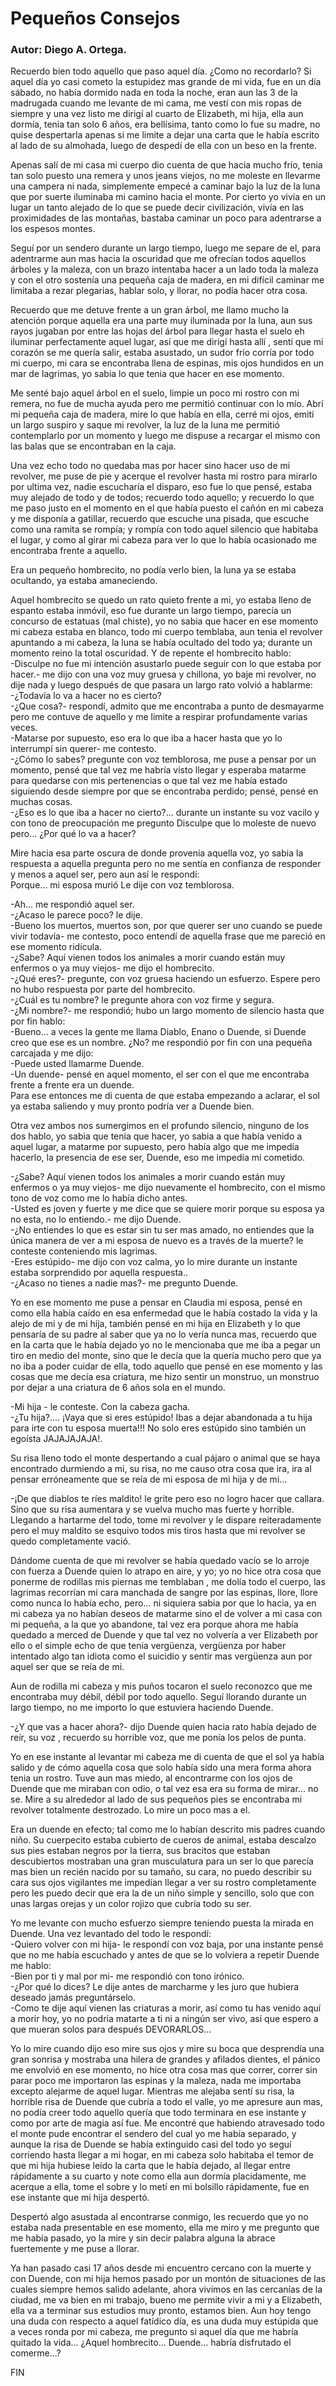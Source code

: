 # Pequeños Consejos

### Autor: Diego A. Ortega.
   
   Recuerdo bien todo aquello que paso aquel día. ¿Como no recordarlo? Si
   aquel día yo casi cometo la estupidez mas grande de mi vida, fue en un
   día sábado, no había dormido nada en toda la noche, eran aun las 3 de
   la madrugada cuando me levante de mi cama, me vestí con mis ropas de
   siempre y una vez listo me dirigí al cuarto de Elizabeth, mi hija, ella
   aun dormía, tenia tan solo 6 años, era bellísima, tanto como lo fue su
   madre, no quise despertarla apenas si me limite a dejar una carta que
   le había escrito al lado de su almohada, luego de despedí de ella con
   un beso en la frente.
   
   Apenas salí de mi casa mi cuerpo dio cuenta de que hacia mucho frío,
   tenia tan solo puesto una remera y unos jeans viejos, no me moleste en
   llevarme una campera ni nada, simplemente empecé a caminar bajo la luz
   de la luna que por suerte iluminaba mi camino hacia el monte. Por
   cierto yo vivía en un lugar un tanto alejado de lo que se puede decir
   civilización, vivía en las proximidades de las montañas, bastaba
   caminar un poco para adentrarse a los espesos montes.
   
   Seguí por un sendero durante un largo tiempo, luego me separe de el,
   para adentrarme aun mas hacia la oscuridad que me ofrecían todos
   aquellos árboles y la maleza, con un brazo intentaba hacer a un lado
   toda la maleza y con el otro sostenía una pequeña caja de madera, en mi
   difícil caminar me limitaba a rezar plegarias, hablar solo, y llorar,
   no podía hacer otra cosa.
   
   Recuerdo que me detuve frente a un gran árbol, me llamo mucho la
   atención porque aquella era una parte muy iluminada por la luna, aun
   sus rayos jugaban por entre las hojas del árbol para llegar hasta el
   suelo eh iluminar perfectamente aquel lugar, así que me dirigí hasta
   allí , sentí que mi corazón se me quería salir, estaba asustado, un
   sudor frío corría por todo mi cuerpo, mi cara se encontraba llena de
   espinas, mis ojos hundidos en un mar de lagrimas, yo sabia lo que tenia
   que hacer en ese momento.
   
   Me senté bajo aquel árbol en el suelo, limpie un poco mi rostro con mi
   remera, no fue de mucha ayuda pero me permitió continuar con lo mío.
   Abrí mi pequeña caja de madera, mire lo que había en ella, cerré mi
   ojos, emití un largo suspiro y saque mi revolver, la luz de la luna me
   permitió contemplarlo por un momento y luego me dispuse a recargar el
   mismo con las balas que se encontraban en la caja.
   
   Una vez echo todo no quedaba mas por hacer sino hacer uso de mi
   revolver, me puse de pie y acerque el revolver hasta mi rostro para
   mirarlo por ultima vez, nadie escucharía el disparo, eso fue lo que
   pensé, estaba muy alejado de todo y de todos; recuerdo todo aquello; y
   recuerdo lo que me paso justo en el momento en el que había puesto el
   cañón en mi cabeza y me disponía a gatillar, recuerdo que escuche una
   pisada, que escuche como una ramita se rompía; y rompía con todo aquel
   silencio que habitaba el lugar, y como al girar mi cabeza para ver lo
   que lo había ocasionado me encontraba frente a aquello.
   
   Era un pequeño hombrecito, no podía verlo bien, la luna ya se estaba
   ocultando, ya estaba amaneciendo.
   
   Aquel hombrecito se quedo un rato quieto frente a mi, yo estaba lleno
   de espanto estaba inmóvil, eso fue durante un largo tiempo, parecía un
   concurso de estatuas (mal chiste), yo no sabia que hacer en ese momento
   mi cabeza estaba en blanco, todo mi cuerpo temblaba, aun tenia el
   revolver apuntando a mi cabeza, la luna se había ocultado del todo ya;
   durante un momento reino la total oscuridad. Y de repente el hombrecito
   hablo:   
   -Disculpe no fue mi intención asustarlo puede seguir con lo que estaba
   por hacer.- me dijo con una voz muy gruesa y chillona, yo baje mi
   revolver, no dije nada y luego después de que pasara un largo rato
   volvió a hablarme:  
   -¿Todavía lo va a hacer no es cierto?  
   -¿Que cosa?- respondí, admito que me encontraba a punto de desmayarme
   pero me contuve de aquello y me limite a respirar profundamente varias
   veces.  
   -Matarse por supuesto, eso era lo que iba a hacer hasta que yo lo
   interrumpí sin querer- me contesto.  
   -¿Cómo lo sabes? pregunte con voz temblorosa, me puse a pensar por un
   momento, pensé que tal vez me habría visto llegar y esperaba matarme
   para quedarse con mis pertenencias o que tal vez me había estado
   siguiendo desde siempre por que se encontraba perdido; pensé, pensé en
   muchas cosas.  
   -¿Eso es lo que iba a hacer no cierto?... durante un instante su voz
   vacilo y con tono de preocupación me pregunto Disculpe que lo moleste
   de nuevo pero... ¿Por qué lo va a hacer?
   
   Mire hacia esa parte oscura de donde provenía aquella voz, yo sabia la
   respuesta a aquella pregunta pero no me sentía en confianza de
   responder y menos a aquel ser, pero aun así le respondí:  
   Porque... mi esposa murió Le dije con voz temblorosa.
   
   -Ah... me respondió aquel ser.  
   -¿Acaso le parece poco? le dije.  
   -Bueno los muertos, muertos son, por que querer ser uno cuando se
   puede vivir todavía- me contesto, poco entendí de aquella frase que me
   pareció en ese momento ridícula.  
   -¿Sabe? Aquí vienen todos los animales a morir cuando están muy
   enfermos o ya muy viejos- me dijo el hombrecito.  
   -¿Qué eres?- pregunte, con voz gruesa haciendo un esfuerzo. Espere
   pero no hubo respuesta por parte del hombrecito.  
   -¿Cuál es tu nombre? le pregunte ahora con voz firme y segura.  
   -¿Mi nombre?- me respondió; hubo un largo momento de silencio hasta
   que por fin hablo:  
   -Bueno... a veces la gente me llama Diablo, Enano o Duende, si Duende
   creo que ese es un nombre. ¿No? me respondió por fin con una pequeña
   carcajada y me dijo:  
   -Puede usted llamarme Duende.  
   -Un duende- pensé en aquel momento, el ser con el que me encontraba
   frente a frente era un duende.  
   Para ese entonces me di cuenta de que estaba empezando a aclarar, el
   sol ya estaba saliendo y muy pronto podría ver a Duende bien.
   
   Otra vez ambos nos sumergimos en el profundo silencio, ninguno de los
   dos hablo, yo sabia que tenia que hacer, yo sabia a que había venido a
   aquel lugar, a matarme por supuesto, pero había algo que me impedía
   hacerlo, la presencia de ese ser, Duende, eso me impedía mi cometido.
   
   -¿Sabe? Aquí vienen todos los animales a morir cuando están muy
   enfermos o ya muy viejos- me dijo nuevamente el hombrecito, con el
   mismo tono de voz como me lo había dicho antes.  
   -Usted es joven y fuerte y me dice que se quiere morir porque su
   esposa ya no esta, no lo entiendo.- me dijo Duende.  
   -¿No entiendes lo que es estar sin tu ser mas amado, no entiendes que
   la única manera de ver a mi esposa de nuevo es a través de la muerte?
   le conteste conteniendo mis lagrimas.  
   -Eres estúpido- me dijo con voz calma, yo lo mire durante un instante
   estaba sorprendido por aquella respuesta..  
   -¿Acaso no tienes a nadie mas?- me pregunto Duende.
   
   Yo en ese momento me puse a pensar en Claudia mi esposa, pensé en como
   ella había caído en esa enfermedad que le había costado la vida y la
   alejo de mi y de mi hija, también pensé en mi hija en Elizabeth y lo
   que pensaría de su padre al saber que ya no lo vería nunca mas,
   recuerdo que en la carta que le había dejado yo no le mencionaba que me
   iba a pegar un tiro en medio del monte, sino que le decía que la quería
   mucho pero que ya no iba a poder cuidar de ella, todo aquello que pensé
   en ese momento y las cosas que me decía esa criatura, me hizo sentir un
   monstruo, un monstruo por dejar a una criatura de 6 años sola en el
   mundo.
   
   -Mi hija - le conteste. Con la cabeza gacha.  
   -¿Tu hija?.... ¡Vaya que si eres estúpido! Ibas a dejar abandonada a
   tu hija para irte con tu esposa muerta!!! No solo eres estúpido sino
   también un egoísta JAJAJAJAJA!.
   
   Su risa lleno todo el monte despertando a cual pájaro o animal que se
   haya encontrado durmiendo a mi, su risa, no me causo otra cosa que ira,
   ira al pensar erróneamente que se reía de mi esposa de mi hija y de
   mi...
   
   -¡De que diablos te ríes maldito! le grite pero eso no logro
   hacer que callara. Sino que su risa aumentara y se vuelva mucho mas
   fuerte y horrible. Llegando a hartarme del todo, tome mi revolver y le
   dispare reiteradamente pero el muy maldito se esquivo todos mis tiros
   hasta que mi revolver se quedo completamente vació.
   
   Dándome cuenta de que mi revolver se había quedado vacío se lo arroje
   con fuerza a Duende quien lo atrapo en aire, y yo; yo no hice otra cosa
   que ponerme de rodillas mis piernas me temblaban , me dolía todo el
   cuerpo, las lagrimas recorrían mi cara manchada de sangre por las
   espinas, llore, llore como nunca lo había echo, pero... ni siquiera
   sabia por que lo hacia, ya en mi cabeza ya no habían deseos de matarme
   sino el de volver a mi casa con mi pequeña, a la que yo abandone, tal
   vez era porque ahora me había quedado a merced de Duende y que tal vez
   no volvería a ver Elizabeth por ello o el simple echo de que tenia
   vergüenza, vergüenza por haber intentado algo tan idiota como el
   suicidio y sentir mas vergüenza aun por aquel ser que se reía de mi.
   
   Aun de rodilla mi cabeza y mis puños tocaron el suelo reconozco que me
   encontraba muy débil, débil por todo aquello. Seguí llorando durante un
   largo tiempo, no me importo lo que estuviera haciendo Duende.
   
   -¿Y que vas a hacer ahora?- dijo Duende quien hacia rato había dejado
   de reír, su voz , recuerdo su horrible voz, que me ponía los pelos de
   punta.
   
   Yo en ese instante al levantar mi cabeza me di cuenta de que el sol ya
   había salido y de cómo aquella cosa que solo había sido una mera forma
   ahora tenia un rostro. Tuve aun mas miedo, al encontrarme con los ojos
   de Duende que me miraban con odio, o tal vez esa era su forma de
   mirar... no se. Mire a su alrededor al lado de sus pequeños pies se
   encontraba mi revolver totalmente destrozado. Lo mire un poco mas a el.
   
   Era un duende en efecto; tal como me lo habían descrito mis padres
   cuando niño. Su cuerpecito estaba cubierto de cueros de animal, estaba
   descalzo sus pies estaban negros por la tierra, sus bracitos que
   estaban descubiertos mostraban una gran musculatura para un ser lo que
   parecía mas bien un recién nacido por su tamaño, su cara, no puedo
   describir su cara sus ojos vigilantes me impedían llegar a ver su
   rostro completamente pero les puedo decir que era la de un niño simple
   y sencillo, solo que con unas largas orejas y un color rojizo que
   cubría todo su ser.
   
   Yo me levante con mucho esfuerzo siempre teniendo puesta la mirada en
   Duende. Una vez levantado del todo le respondí:  
   -Quiero volver con mi hija- le respondí con voz baja, por una instante
   pensé que no me había escuchado y antes de que se lo volviera a repetir
   Duende me hablo:  
   -Bien por ti y mal por mi- me respondió con tono irónico.  
   -¿Por qué lo dices? Le dije antes de marcharme y les juro que hubiera
   deseado jamás preguntárselo.  
   -Como te dije aquí vienen las criaturas a morir, así como tu has
   venido aquí a morir hoy, yo no podría matarte a ti ni a ningún ser
   vivo, así que espero a que mueran solos para después DEVORARLOS...
   
   Yo lo mire cuando dijo eso mire sus ojos y mire su boca que desprendía
   una gran sonrisa y mostraba una hilera de grandes y afilados dientes,
   el pánico me envolvió en ese momento, no hice otra cosa mas que correr,
   correr sin parar poco me importaron las espinas y la maleza, nada me
   importaba excepto alejarme de aquel lugar. Mientras me alejaba sentí su
   risa, la horrible risa de Duende que cubría a todo el valle, yo me
   apresure aun mas, no podía creer todo aquello quería que todo terminara
   en ese instante y como por arte de magia así fue. Me encontré que
   habiendo atravesado todo el monte pude encontrar el sendero del cual yo
   me había separado, y aunque la risa de Duende se había extinguido casi
   del todo yo seguí corriendo hasta llegar a mi hogar, en mi cabeza solo
   habitaba el temor de que mi hija hubiese leído la carta que le había
   dejado, al llegar entre rápidamente a su cuarto y note como ella aun
   dormía placidamente, me acerque a ella, tome el sobre y lo metí en mi
   bolsillo rápidamente, fue en ese instante que mi hija despertó.
   
   Despertó algo asustada al encontrarse conmigo, les recuerdo que yo no
   estaba nada presentable en ese momento, ella me miro y me pregunto que
   me había pasado, yo la mire y sin decir palabra alguna la abrace
   fuertemente y me puse a llorar.
   
   Ya han pasado casi 17 años desde mi encuentro cercano con la muerte y
   con Duende, con mi hija hemos pasado por un montón de situaciones de
   las cuales siempre hemos salido adelante, ahora vivimos en las
   cercanías de la ciudad, me va bien en mi trabajo, bueno me permite
   vivir a mi y a Elizabeth, ella va a terminar sus estudios muy pronto,
   estamos bien. Aun hoy tengo una duda con respecto a aquel fatídico día,
   es una duda muy estúpida que a veces ronda por mi cabeza, me pregunto
   si aquel día que me habría quitado la vida... ¿Aquel
   hombrecito... Duende... habría disfrutado el comerme...?
   
   FIN
